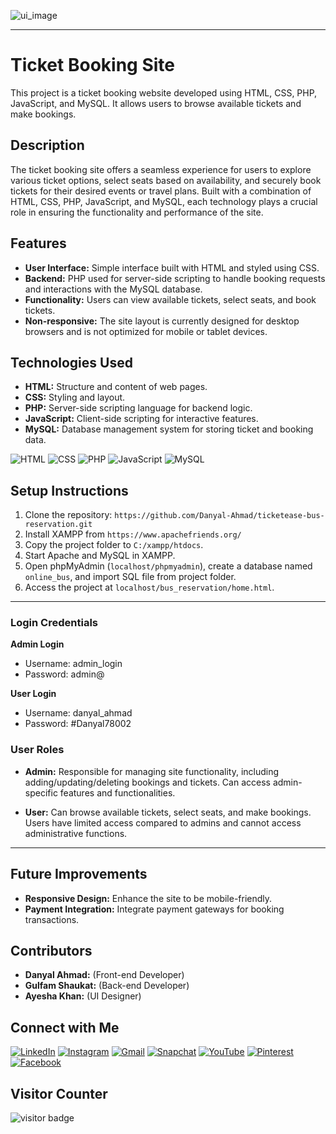![ui_image](https://github.com/Danyal-Ahmad/bus_reservation/assets/75643229/e6ad4872-a87b-46a9-9235-bc4e517241ba)

---
# Ticket Booking Site
This project is a ticket booking website developed using HTML, CSS, PHP, JavaScript, and MySQL. It allows users to browse available tickets and make bookings.

## Description

The ticket booking site offers a seamless experience for users to explore various ticket options, select seats based on availability, and securely book tickets for their desired events or travel plans. Built with a combination of HTML, CSS, PHP, JavaScript, and MySQL, each technology plays a crucial role in ensuring the functionality and performance of the site.

## Features

- **User Interface:** Simple interface built with HTML and styled using CSS.
- **Backend:** PHP used for server-side scripting to handle booking requests and interactions with the MySQL database.
- **Functionality:** Users can view available tickets, select seats, and book tickets.
- **Non-responsive:** The site layout is currently designed for desktop browsers and is not optimized for mobile or tablet devices.

## Technologies Used

- **HTML:** Structure and content of web pages.
- **CSS:** Styling and layout.
- **PHP:** Server-side scripting language for backend logic.
- **JavaScript:** Client-side scripting for interactive features.
- **MySQL:** Database management system for storing ticket and booking data.

![HTML](https://img.shields.io/badge/HTML5-E34F26?logo=html5&logoColor=white) 
![CSS](https://img.shields.io/badge/CSS-1572B6?logo=css3&logoColor=white) 
![PHP](https://img.shields.io/badge/PHP-777BB4?logo=php&logoColor=white)
![JavaScript](https://img.shields.io/badge/JavaScript-F7DF1E?logo=javascript&logoColor=black)
![MySQL](https://img.shields.io/badge/MySQL-4479A1?logo=mysql&logoColor=white)

## Setup Instructions

1. Clone the repository: `https://github.com/Danyal-Ahmad/ticketease-bus-reservation.git`
2. Install XAMPP from `https://www.apachefriends.org/`
3. Copy the project folder to `C:/xampp/htdocs`.
4. Start Apache and MySQL in XAMPP.
5. Open phpMyAdmin (`localhost/phpmyadmin`), create a database named `online_bus`, and import SQL file from project folder.
6. Access the project at `localhost/bus_reservation/home.html`.

---

### Login Credentials

**Admin Login**
- Username: admin_login
- Password: admin@

**User Login**
- Username: danyal_ahmad
- Password: #Danyal78002

### User Roles

- **Admin:** Responsible for managing site functionality, including adding/updating/deleting bookings and tickets. Can access admin-specific features and functionalities.
  
- **User:** Can browse available tickets, select seats, and make bookings. Users have limited access compared to admins and cannot access administrative functions.
---

## Future Improvements

- **Responsive Design:** Enhance the site to be mobile-friendly.
- **Payment Integration:** Integrate payment gateways for booking transactions.

## Contributors

- **Danyal Ahmad:** (Front-end Developer)
- **Gulfam Shaukat:** (Back-end Developer)
- **Ayesha Khan:** (UI Designer)


## Connect with Me

[![LinkedIn](https://img.shields.io/badge/LinkedIn-0077B5?logo=linkedin&logoColor=white)](https://pk.linkedin.com/in/danyal-ahmaad)
[![Instagram](https://img.shields.io/badge/Instagram-E4405F?logo=instagram&logoColor=white)](https://www.instagram.com/denial_khxn/)
[![Gmail](https://img.shields.io/badge/Gmail-333333?logo=gmail&logoColor=white)](mailto:danyalahmaad.pjb@gmail.com)
[![Snapchat](https://img.shields.io/badge/Snapchat-FFFC00?logo=snapchat&logoColor=white)](https://www.snapchat.com/add/denial_khxn)
[![YouTube](https://img.shields.io/badge/YouTube-FF0000?logo=youtube&logoColor=white)](https://www.youtube.com/@DAG-coder)
[![Pinterest](https://img.shields.io/badge/Pinterest-E60023?logo=pinterest&logoColor=white)](https://www.pinterest.com/denial_khxn/)
[![Facebook](https://img.shields.io/badge/Facebook-1877F2?logo=facebook&logoColor=white)](https://www.facebook.com/Daanyaal.78/)

## Visitor Counter

![visitor badge](https://visitor-badge.imlete.cn/?id=github.Danyal-Ahmad.ticketease-bus-reservationleft_text=My%Repo%20Visitors)


